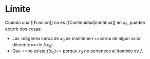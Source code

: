 # Límite

Cuando una [[Función]] no es [[Continuidad|continua]] en $x_0$, pueden ocurrir dos cosas:

- Las imágenes cerca de $x_0$ se mantienen ==cerca de algún valor diferente== de $f(x_0)$.
- Que ==no exista $f(x_0)$== porque $x_0$ no pertenece al dominio de $f$.
